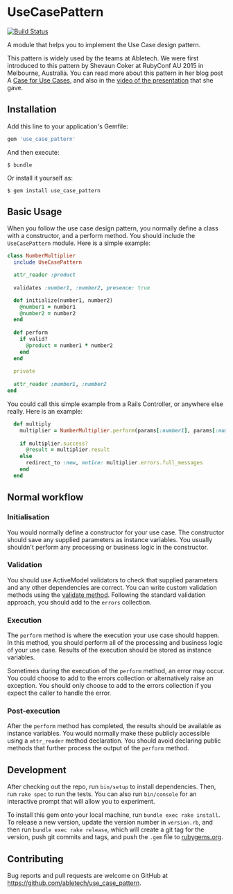 # UseCasePattern

[![Build Status](https://travis-ci.org/AbleTech/use_case_pattern.svg?branch=master)](https://travis-ci.org/AbleTech/use_case_pattern)

A module that helps you to implement the Use Case design pattern.

This pattern is widely used by the teams at Abletech. We were first introduced to this pattern by Shevaun Coker at RubyConf AU 2015 in Melbourne, Australia. You can read more about this pattern in her blog post A [Case for Use Cases](http://webuild.envato.com/blog/a-case-for-use-cases/), and also in the [video of the presentation](https://rubyconf.eventer.com/rubyconf-australia-2015-1223/a-case-for-use-cases-by-shevaun-coker-1734) that she gave. 

## Installation

Add this line to your application's Gemfile:

```ruby
gem 'use_case_pattern'
```

And then execute:

    $ bundle

Or install it yourself as:

    $ gem install use_case_pattern

## Basic Usage

When you follow the use case design pattern, you normally define a class with a constructor, and a perform method. You should include the `UseCasePattern` module. Here is a simple example:

```ruby 
class NumberMultiplier
  include UseCasePattern

  attr_reader :product
  
  validates :number1, :number2, presence: true

  def initialize(number1, number2)
    @number1 = number1
    @number2 = number2
  end
  
  def perform
    if valid?
      @product = number1 * number2
    end
  end
  
  private
  
  attr_reader :number1, :number2
end
```

You could call this simple example from a Rails Controller, or anywhere else really. Here is an example:

```ruby
  def multiply
    multiplier = NumberMultiplier.perform(params[:number1], params[:number2])
    
    if multiplier.success?
      @result = multiplier.result
    else
      redirect_to :new, notice: multiplier.errors.full_messages
    end
  end
```

## Normal workflow

### Initialisation

You would normally define a constructor for your use case. The constructor should save any supplied parameters as instance variables. You usually shouldn't perform any processing or business logic in the constructor. 

### Validation

You should use ActiveModel validators to check that supplied parameters and any other dependencies are correct. You can write custom validation methods using the [validate method](http://api.rubyonrails.org/classes/ActiveModel/Validations/ClassMethods.html#method-i-validate). Following the standard validation approach, you should add to the `errors` collection. 

### Execution

The `perform` method is where the execution your use case should happen. In this method, you should perform all of the processing and business logic of your use case. Results of the execution should be stored as instance variables. 

Sometimes during the execution of the `perform` method, an error may occur. You could choose to add to the errors collection or alternatively raise an exception. You should only choose to add to the errors collection if you expect the caller to handle the error. 

### Post-execution

After the `perform` method has completed, the results should be available as instance variables. You would normally make these publicly accessible using a `attr_reader` method declaration. You should avoid declaring public methods that further process the output of the `perform` method. 

## Development

After checking out the repo, run `bin/setup` to install dependencies. Then, run `rake spec` to run the tests. You can also run `bin/console` for an interactive prompt that will allow you to experiment.

To install this gem onto your local machine, run `bundle exec rake install`. To release a new version, update the version number in `version.rb`, and then run `bundle exec rake release`, which will create a git tag for the version, push git commits and tags, and push the `.gem` file to [rubygems.org](https://rubygems.org).

## Contributing

Bug reports and pull requests are welcome on GitHub at https://github.com/abletech/use_case_pattern.

